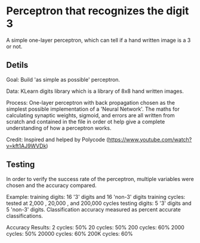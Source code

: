 # Perceptron that recognizes the digit 3

A simple one-layer perceptron, which can tell if a hand written image is a 3 or not.

## Detils

Goal: Build 'as simple as possible' perceptron.

Data: KLearn digits library which is a library of 8x8 hand written images.

Process: One-layer perceptron with back propagation chosen as the simplest possible implementation of a 'Neural Network'. The maths for calculating synaptic weights, sigmoid, and errors are all written from scratch and contained in the file in order ot help give a complete understanding of how a perceptron works. 

Credit: Inspired and helped by Polycode (https://www.youtube.com/watch?v=kft1AJ9WVDk)


## Testing

In order to verify the success rate of the perceptron, multiple variables were chosen and the accuracy compared. 

Example:
    training digits: 16 '3' digits and 16 'non-3' digits
    training cycles: tested at 2,000 , 20,000 , and 200,000 cycles 
    testing digits: 5 '3' digits and 5 'non-3' digits. Classification accuracy measured as percent accurate classifications. 

Accuracy Results:
    2 cycles:       50% 
    20 cycles:      50%
    200 cycles:     60%
    2000 cycles:    50%
    20000 cycles:   60%
    200K cycles:    60%
    